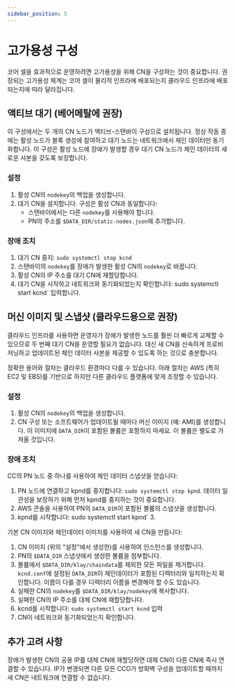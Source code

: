 ```yaml
---
sidebar_position: 5
---
```


# 고가용성 구성

코어 셀을 효과적으로 운영하려면 고가용성을 위해 CN을 구성하는 것이 중요합니다. 권장되는 고가용성 체계는 코어 셀이 물리적 인프라에 배포되는지 클라우드 인프라에 배포되는지에 따라 달라집니다.

## 액티브 대기 \(베어메탈에 권장\) <a id="active-standby-recommended-for-bare-metal"></a>

이 구성에서는 두 개의 CN 노드가 액티브-스탠바이 구성으로 설치됩니다. 정상 작동 중에는 활성 노드가 블록 생성에 참여하고 대기 노드는 네트워크에서 체인 데이터만 동기화합니다. 이 구성은 활성 노드에 장애가 발생할 경우 대기 CN 노드가 체인 데이터의 새로운 사본을 갖도록 보장합니다.

### 설정 <a id="setup"></a>

1. 활성 CN의 `nodekey`의 백업을 생성합니다.
2. 대기 CN을 설치합니다. 구성은 활성 CN과 동일합니다:
   * 스탠바이에서는 다른 `nodekey`를 사용해야 합니다.
   * PN의 주소를 `$DATA_DIR/static-nodes.json`에 추가합니다.

### 장애 조치 <a id="failover"></a>

1. 대기 CN 중지: `sudo systemctl stop kcnd`
2. 스탠바이의 `nodekey`를 장애가 발생한 활성 CN의 `nodekey`로 바꿉니다.
3. 활성 CN의 IP 주소를 대기 CN에 재할당합니다.
4. 대기 CN을 시작하고 네트워크와 동기화되었는지 확인합니다: sudo systemctl start kcnd` 입력합니다.

## 머신 이미지 및 스냅샷 \(클라우드용으로 권장\) <a id="machine-image-snapshot-recommended-for-cloud"></a>

클라우드 인프라를 사용하면 운영자가 장애가 발생한 노드를 훨씬 더 빠르게 교체할 수 있으므로 두 번째 대기 CN을 운영할 필요가 없습니다. 대신 새 CN을 신속하게 프로비저닝하고 업데이트된 체인 데이터 사본을 제공할 수 있도록 하는 것으로 충분합니다.

정확한 용어와 절차는 클라우드 환경마다 다를 수 있습니다. 아래 절차는 AWS \(특히 EC2 및 EBS\)를 기반으로 하지만 다른 클라우드 플랫폼에 맞게 조정할 수 있습니다.

### 설정 <a id="setup"></a>

1. 활성 CN의 `nodekey`의 백업을 생성합니다.
2. CN 구성 또는 소프트웨어가 업데이트될 때마다 머신 이미지 \(예: AMI\)를 생성합니다. 이 이미지에 `DATA_DIR`이 포함된 볼륨은 포함하지 마세요. 이 볼륨은 별도로 가져올 것입니다.

### 장애 조치 <a id="failover"></a>

CC의 PN 노드 중 하나를 사용하여 체인 데이터 스냅샷을 얻습니다:

1. PN 노드에 연결하고 kpnd를 중지합니다: `sudo systemctl stop kpnd`. 데이터 일관성을 보장하기 위해 먼저 kpnd를 중지하는 것이 중요합니다.
2. AWS 콘솔을 사용하여 PN의 `DATA_DIR`이 포함된 볼륨의 스냅샷을 생성합니다.
3. kpnd를 시작합니다: sudo systemctl start kpnd` 3.

기본 CN 이미지와 체인데이터 이미지를 사용하여 새 CN을 만듭니다:

1. CN 이미지 \(위의 \"설정\"에서 생성한)를 사용하여 인스턴스를 생성합니다.
2. PN의 `$DATA_DIR` 스냅샷에서 생성한 볼륨을 첨부합니다.
3. 볼륨에서 `$DATA_DIR/klay/chaindata`를 제외한 모든 파일을 제거합니다. `kcnd.conf`에 설정된 `DATA_DIR`이 체인데이터가 포함된 디렉터리와 일치하는지 확인합니다. 이름이 다를 경우 디렉터리 이름을 변경해야 할 수도 있습니다.
4. 실패한 CN의 `nodekey`를 `$DATA_DIR/klay/nodekey`에 복사합니다.
5. 실패한 CN의 IP 주소를 대체 CN에 재할당합니다.
6. kcnd를 시작합니다: `sudo systemctl start kcnd` 입력
7. CN이 네트워크와 동기화되었는지 확인합니다.

## 추가 고려 사항 <a id="additional-considerations"></a>

장애가 발생한 CN의 공용 IP를 대체 CN에 재할당하면 대체 CN이 다른 CN에 즉시 연결할 수 있습니다. IP가 변경되면 다른 모든 CCO가 방화벽 구성을 업데이트할 때까지 새 CN은 네트워크에 연결할 수 없습니다.